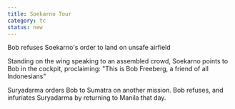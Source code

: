 ```yaml
---
title: Soekarno Tour
category: tc
status: new
---
```


Bob refuses Soekarno's order to land on unsafe airfield

Standing on the wing speaking to an assembled crowd, Soekarno points to
Bob in the cockpit, proclaiming: "This is Bob Freeberg, a friend of all
Indonesians"

Suryadarma orders Bob to Sumatra on another mission. Bob refuses, and
infuriates Suryadarma by returning to Manila that day.

 
